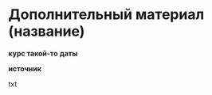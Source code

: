 Дополнительный материал (название)
======================
**курс такой-то**
**даты**

**источник**

txt